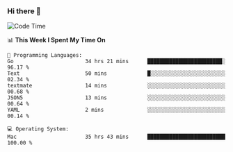 ### Hi there 👋

<!--
**CrazyCollin/crazycollin** is a ✨ _special_ ✨ repository because its `README.md` (this file) appears on your GitHub profile.

Here are some ideas to get you started:

- 🔭 I’m currently working on ...
- 🌱 I’m currently learning ...
- 👯 I’m looking to collaborate on ...
- 🤔 I’m looking for help with ...
- 💬 Ask me about ...
- 📫 How to reach me: ...
- 😄 Pronouns: ...
- ⚡ Fun fact: ...
-->

<!--START_SECTION:waka-->
![Code Time](http://img.shields.io/badge/Code%20Time-5%2C475%20hrs%2041%20mins-blue)

📊 **This Week I Spent My Time On** 

```text
💬 Programming Languages: 
Go                       34 hrs 21 mins      ████████████████████████░   96.17 % 
Text                     50 mins             █░░░░░░░░░░░░░░░░░░░░░░░░   02.34 % 
textmate                 14 mins             ░░░░░░░░░░░░░░░░░░░░░░░░░   00.68 % 
JSON5                    13 mins             ░░░░░░░░░░░░░░░░░░░░░░░░░   00.64 % 
YAML                     2 mins              ░░░░░░░░░░░░░░░░░░░░░░░░░   00.14 % 

💻 Operating System: 
Mac                      35 hrs 43 mins      █████████████████████████   100.00 % 
```


<!--END_SECTION:waka-->
